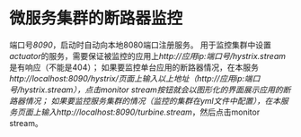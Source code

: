 # 微服务集群的断路器监控
端口号*8090*，启动时自动向本地8080端口注册服务。
用于监控集群中设置*actuator*的服务，需要保证被监控的应用上*http://应用ip:端口号/hystrix.stream*是有响应（不能是404）；
如果要监控单台应用的断路器情况，在本服务*http://localhost:8090/hystrix/*页面上输入以上地址（http://应用ip:端口号/hystrix.stream），点击monitor stream按钮就会以图形化的界面展示应用的断路器情况；
如果要监控服务集群的情况（监控的集群在yml文件中配置），在本服务页面上输入*http://localhost:8090/turbine.stream*，然后点击monitor stream。
